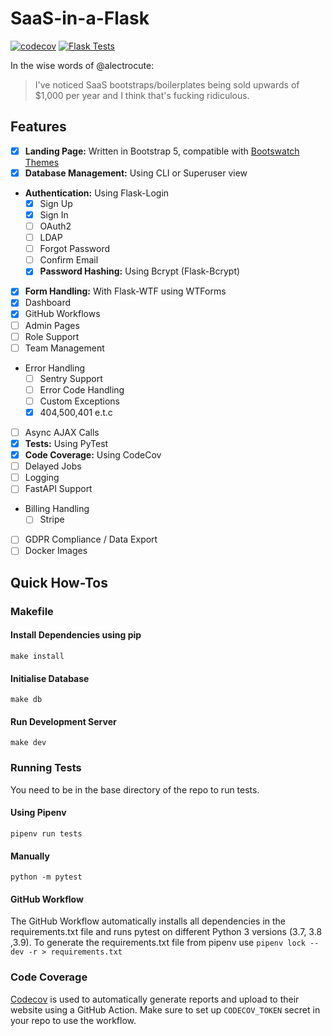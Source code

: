 # SaaS-in-a-Flask

[![codecov](https://codecov.io/gh/navanchauhan/SaaS-in-a-Flask/branch/master/graph/badge.svg?token=ULbtVCRrrY)](https://codecov.io/gh/navanchauhan/SaaS-in-a-Flask)
[![Flask Tests](https://github.com/navanchauhan/SaaS-in-a-Flask/actions/workflows/Flask-Tests.yaml/badge.svg)](https://github.com/navanchauhan/SaaS-in-a-Flask/actions/workflows/Flask-Tests.yaml)

In the wise words of @alectrocute:

> I've noticed SaaS bootstraps/boilerplates being sold upwards of $1,000 per year and I think that's fucking ridiculous.

## Features

- [x] **Landing Page:** Written in Bootstrap 5, compatible with [Bootswatch Themes](https://bootswatch.com)
- [x] **Database Management:** Using CLI or Superuser view
- **Authentication:** Using Flask-Login 
	- [x] Sign Up
	- [x] Sign In
	- [ ] OAuth2
	- [ ] LDAP
	- [ ] Forgot Password
	- [ ] Confirm Email
	- [x] **Password Hashing:** Using Bcrypt (Flask-Bcrypt)
- [x] **Form Handling:** With Flask-WTF using WTForms
- [x] Dashboard
- [x] GitHub Workflows
- [ ] Admin Pages
- [ ] Role Support
- [ ] Team Management
- Error Handling
	- [ ] Sentry Support
	- [ ] Error Code Handling
	- [ ] Custom Exceptions
	- [x] 404,500,401 e.t.c
- [ ] Async AJAX Calls 
- [x] **Tests:** Using PyTest
- [x] **Code Coverage:** Using CodeCov
- [ ] Delayed Jobs
- [ ] Logging
- [ ] FastAPI Support
- Billing Handling
	- [ ] Stripe
- [ ] GDPR Compliance / Data Export
- [ ] Docker Images

## Quick How-Tos

### Makefile

#### Install Dependencies using pip

```
make install
```

#### Initialise Database

```
make db
```

#### Run Development Server

```
make dev
```

### Running Tests

You need to be in the base directory of the repo to run tests.

#### Using Pipenv

```
pipenv run tests
```

#### Manually

```
python -m pytest
```

#### GitHub Workflow

The GitHub Workflow automatically installs all dependencies in the requirements.txt file and runs pytest on different Python 3 versions (3.7, 3.8 ,3.9). To generate the requirements.txt file from pipenv use `pipenv lock --dev -r > requirements.txt`

### Code Coverage

[Codecov](https://codecov.io) is used to automatically generate reports and upload to their website using a GitHub Action. Make sure to set up `CODECOV_TOKEN` secret in your repo to use the workflow.